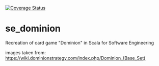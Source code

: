 [![Coverage Status](https://coveralls.io/repos/github/steelortus/se_dominion/badge.svg?branch=development)](https://coveralls.io/github/steelortus/se_dominion?branch=development)

# se_dominion
Recreation of card game "Dominion" in Scala for Software Engineering



images taken from: https://wiki.dominionstrategy.com/index.php/Dominion_(Base_Set)